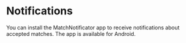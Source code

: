 # Notifications

You can install the MatchNotificator app to receive notifications about accepted matches. The app is available for Android.